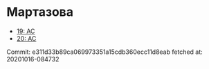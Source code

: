 # Мартазова
- [19: AC](19.md)
- [20: AC](20.md)

Commit: e311d33b89ca069973351a15cdb360ecc11d8eab
 fetched at: 20201016-084732
